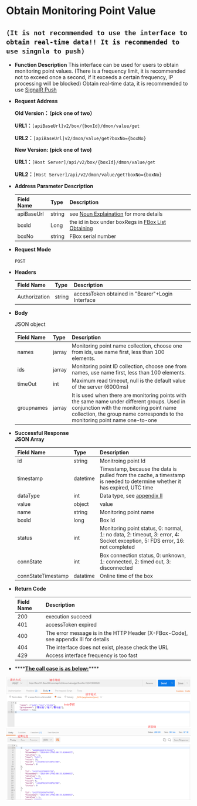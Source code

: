 # Obtain Monitoring Point Value

## `(It is not recommended to use the interface to obtain real-time data!! It is recommended to use singnla to push)` <a id="&#x4E0D;&#x5EFA;&#x8BAE;&#x4F7F;&#x7528;&#x63A5;&#x53E3;&#x83B7;&#x53D6;&#x5B9E;&#x65F6;&#x6570;&#x636E;&#x63A8;&#x8350;&#x4F7F;&#x7528;signalr&#x63A8;&#x9001;"></a>

* **Function Description** This interface can be used for users to obtain monitoring point values. \(There is a frequency limit, it is recommended not to exceed once a second, if it exceeds a certain frequency, IP processing will be blocked\) Obtain real-time data, it is recommended to use [SignalR Push](https://app.gitbook.com/@upsilonauto/s/sdk-interface-and-http-interface/~/drafts/-Mj9gNHJSzXO8L7zJd-l/http-document-1/data-push/untitled-3) 
* **Request Address**

  **Old Version：（pick one of two）**

   **URL1：**`[apiBaseUrl]v2/box/{boxId}/dmon/value/get`

   **URL2：**`[apiBaseUrl]v2/dmon/value/get?boxNo={boxNo}`

   **New Version: \(pick one of two\)**

   **URL1：**`[Host Server]/api/v2/box/{boxId}/dmon/value/get`

   **URL2：**`[Host Server]/api/v2/dmon/value/get?boxNo={boxNo}`

* **Address Parameter Description**

  | Field Name | Type | Description |
  | :--- | :--- | :--- |
  | apiBaseUrl | string | see [Noun Explaination](https://app.gitbook.com/@upsilonauto/s/sdk-interface-and-http-interface/~/drafts/-Mj8wlgyy_R51z8IfQDt/http-document-1/login-interface/noun-explain-or-fbox-document) for more details |
  | boxId | Long | the id in box under boxRegs in [FBox List Obtaining](https://app.gitbook.com/@upsilonauto/s/sdk-interface-and-http-interface/~/drafts/-Mj9gNHJSzXO8L7zJd-l/http-document-1/untitled/untitled-4) |
  | boxNo | string | FBox serial number |

* **Request Mode**

   `POST`

* **Headers**

  | Field Name | Type | Description |
  | :--- | :--- | :--- |
  | Authorization | string | accessToken obtained in "Bearer"+Login Interface |

* **Body**

   JSON object

  | Field Name | Type | Description |
  | :--- | :--- | :--- |
  | names | jarray | Monitoring point name collection, choose one from ids, use name first, less than 100 elements. |
  | ids | jarray | Monitoring point ID collection, choose one from names, use name first, less than 100 elements. |
  | timeOut | int | Maximum read timeout, null is the default value of the server \(6000ms\) |
  | groupnames | jarray | It is used when there are monitoring points with the same name under different groups. Used in conjunction with the monitoring point name collection, the group name corresponds to the monitoring point name one-to-one |

* **Successful Response**  
   **JSON Array**

  | Field Name | Type | Description |
  | :--- | :--- | :--- |
  | id | string | Monitroing point Id |
  | timestamp | datetime | Timestamp, because the data is pulled from the cache, a timestamp is needed to determine whether it has expired, UTC time |
  | dataType | int | Data type, see [appendix II](https://app.gitbook.com/@upsilonauto/s/sdk-interface-and-http-interface/~/drafts/-Mj9gNHJSzXO8L7zJd-l/http-document-1/appendix/untitled-1) |
  | value | object | value |
  | name | string | Monitoring point name |
  | boxId | long | Box Id |
  | status | int | Monitoring point status, 0: normal, 1: no data, 2: timeout, 3: error, 4: Socket exception, 5: FDS error, 16: not completed |
  | connState | int | Box connection status, 0: unknown, 1: connected, 2: timed out, 3: disconnected |
  | connStateTimestamp | datatime | Online time of the box |

* **Return Code**

  | Field Name | Description |
  | :--- | :--- |
  | 200 | execution succeed |
  | 401 | accessToken expired |
  | 400 | The error message is in the HTTP Header \[X-FBox-Code\], see appendix III for details |
  | 404 | The interface does not exist, please check the URL |
  | 429 | Access interface frequency is too fast |

* \*\*\*\*[**The call case is as below:**](https://docs.flexem.net/fbox/zh-cn/tutorials/Images/GetMonitoryPointValue.png)\*\*\*\*

![](../../../../.gitbook/assets/image%20%2836%29.png)

